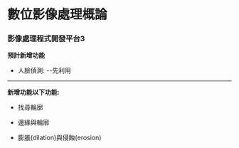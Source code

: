 # 數位影像處理概論

### 影像處理程式開發平台3

**預計新增功能**

- 人臉偵測: 
--先利用

---

**新增功能以下功能:**

- 找尋輪廓

- 邊緣與輪廓

- 膨脹(dilation)與侵蝕(erosion)



